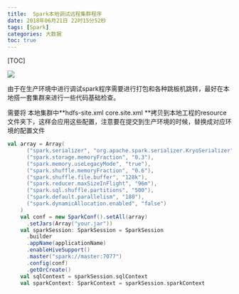 ```yaml
---
title:  Spark本地调试远程集群程序
date: 2018年06月21日 22时15分52秒
tags: [Spark]
categories: 大数据
toc: true
---
```




[TOC]

![](https://img.gangtieguo.cn/006tNbRwgy1fu562ur7pxj317o0s2qfq.jpg)

由于在生产环境中进行调试spark程序需要进行打包和各种跳板机跳转，最好在本地搭一套集群来进行一些代码基础检查。

<!-- more-->

需要将 本地集群中**hdfs-site.xml core.site.xml **拷贝到本地工程的resource文件夹下，这样会应用这些配置，注意要在提交到生产环境的时候，替换成对应环境的配置文件

```scala
val array = Array(
      ("spark.serializer", "org.apache.spark.serializer.KryoSerializer"),
      ("spark.storage.memoryFraction", "0.3"),
      ("spark.memory.useLegacyMode", "true"),
      ("spark.shuffle.memoryFraction", "0.6"),
      ("spark.shuffle.file.buffer", "128k"),
      ("spark.reducer.maxSizeInFlight", "96m"),
      ("spark.sql.shuffle.partitions", "500"),
      ("spark.default.parallelism", "180"),
      ("spark.dynamicAllocation.enabled", "false")
    )
    val conf = new SparkConf().setAll(array)
      .setJars(Array("your.jar"))
    val sparkSession: SparkSession = SparkSession
      .builder
      .appName(applicationName)
      .enableHiveSupport()
      .master("spark://master:7077")
      .config(conf)
      .getOrCreate()
    val sqlContext = sparkSession.sqlContext
    val sparkContext: SparkContext = sparkSession.sparkContext
```

